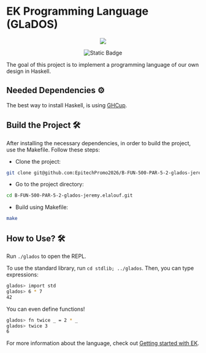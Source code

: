 # EK Programming Language (GLaDOS)

<div align="center">
    <img src="https://static.wikia.nocookie.net/epicpixelbattles/images/5/5f/400px-GLaDOS_P2.png/revision/latest?cb=20191127181958">

![Static Badge](https://img.shields.io/badge/EK-programming_language-blue)

</div>
The goal of this project is to implement a programming language of our own design in Haskell.

## Needed Dependencies ⚙️

The best way to install Haskell, is using [GHCup](https://www.haskell.org/ghcup/).

## Build the Project 🛠️

After installing the necessary dependencies, in order to build the project, use the Makefile. Follow these steps:

- Clone the project:

```sh
git clone git@github.com:EpitechPromo2026/B-FUN-500-PAR-5-2-glados-jeremy.elalouf.git
```

- Go to the project directory:

```sh
cd B-FUN-500-PAR-5-2-glados-jeremy.elalouf.git
```

- Build using Makefile:

```sh
make
```

## How to Use? 🛠️

Run `./glados` to open the REPL.

To use the standard library, run `cd stdlib; ../glados`. Then, you can type expressions:

```sh
glados> import std
glados> 6 * 7
42
```

You can even define functions!

```sh
glados> fn twice _ = 2 * _
glados> twice 3
6
```

For more information about the language, check out [Getting started with EK](https://github.com/EpitechPromo2026/B-FUN-500-PAR-5-2-glados-jeremy.elalouf/wiki/Getting-Started-with-EK).
